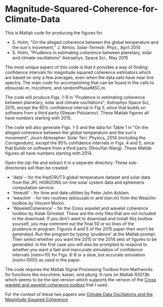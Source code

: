 # Magnitude-Squared-Coherence-for-Climate-Data

This is Matlab code for producing the figures for

* S. Holm, "On the alleged coherence between the global temperature and the sun's movement," J. Atmos. Solar-Terrestr. Phys., April 2014
* S. Holm, "Prudence in estimating coherence between planetary, solar and climate oscillations" Astrophys. Space Sci., May 2015

The most unique aspect of this code is that it provides a way of finding confidence intervals for magnitude squared coherence estimators which are based on only a few averages, even when the data sets have near line spectra. The main code for accomplishing that can be found in the calls to ebisuzaki.m, mscohere, and randomPhaseMSC.m.

The code will produce Figs. 1-9 in "Prudence in estimating coherence between planetary, solar and climate oscillations", Astrophys Space Sci, 2015, except the 95% confidence interval in Fig 5, since that builds on software from a third party (Stepan Poluianov). These Matlab figures all have numbers starting with 2015.

The code will also generate Figs. 1-5 and the data for Table 1 in "On the alleged coherence between the global temperature and the sun's movement", Journ Atmospher. Solar Terr. Physics, 2014 (including the Corrigendum), except the 95% confidence intervals in Figs. 4 and 5, since that builds on software from a third party (ShouYan Wang). These Matlab figures all have numbers starting with 2014.

Open the zip-file and extract it in a separate directory. These sub-directories will then be created:
* 'data' - for the HadCRUT3 global temperature dataset and solar data from the JPL HORIZONS on-line solar system data and ephemeris computation service.
* 'timeutil' - for time and date utilities by Peter John Acklam.
* 'weaclim' - for two routines (ebisuzaki.m and stan.m) from the Weaclim toolbox by Vincent Moron.
* 'WaveletCoherence' - for the Cross wavelet and wavelet coherence toolbox by Aslak Grinsted. These are the only files that are not included in the download. If you don't want to download and install this toolbox yourself, you may comment out the final 50 or so lines of the prudence.m program. Figures 4 and 5 of the 2015 paper then won't be generated.
Run the program by typing 'prudence' at the Matlab prompt. Then select whether you want the 2015 or the 2014 sets of figures to be generated. In the first case you will also be prompted to respond to whether you want a fast and inaccurate simulation of confidence intervals (nsim=10) for Figs. 6-8 or a slow, but accurate simulation (nsim=1000) as used in the paper.

The code requires the Matlab Signal Processing Toolbox from Mathworks for functions like mscohere, kaiser, and pburg. It runs on Matlab R2013b which seems to be the last version which supports the version of the [Cross wavelet and wavelet coherence toolbox](http://grinsted.github.io/wavelet-coherence/) that I used. 

For the context of these two papers see [Climate Data Oscillations and the Magnitude Squared Coherence](https://www.mn.uio.no/fysikk/english/people/aca/sverre/climate.html)
